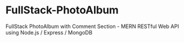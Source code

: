# FullStack-PhotoAlbum
FullStack PhotoAlbum with Comment Section - MERN RESTful Web API using Node.js / Express / MongoDB
